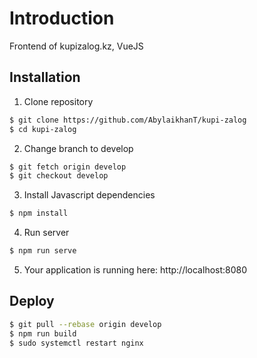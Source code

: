 # Introduction

Frontend of kupizalog.kz, VueJS  

## Installation

1. Clone repository

```bash
$ git clone https://github.com/AbylaikhanT/kupi-zalog
$ cd kupi-zalog
```

2. Change branch to develop

```bash
$ git fetch origin develop
$ git checkout develop
```

3. Install Javascript dependencies

```bash
$ npm install
```

4. Run server

```bash
$ npm run serve
```

5. Your application is running here: http://localhost:8080

## Deploy

```bash
$ git pull --rebase origin develop
$ npm run build
$ sudo systemctl restart nginx
```
